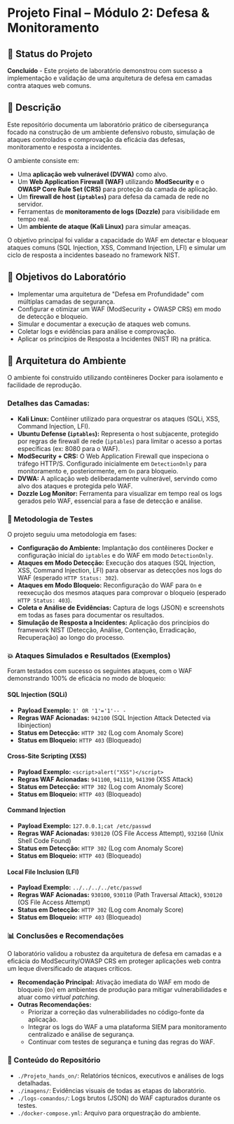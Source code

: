 # Projeto Final – Módulo 2: Defesa & Monitoramento

## 🚧 Status do Projeto
**Concluído** - Este projeto de laboratório demonstrou com sucesso a implementação e validação de uma arquitetura de defesa em camadas contra ataques web comuns.

## 📄 Descrição
Este repositório documenta um laboratório prático de cibersegurança focado na construção de um ambiente defensivo robusto, simulação de ataques controlados e comprovação da eficácia das defesas, monitoramento e resposta a incidentes.

O ambiente consiste em:
* Uma **aplicação web vulnerável (DVWA)** como alvo.
* Um **Web Application Firewall (WAF)** utilizando **ModSecurity** e o **OWASP Core Rule Set (CRS)** para proteção da camada de aplicação.
* Um **firewall de host (`iptables`)** para defesa da camada de rede no servidor.
* Ferramentas de **monitoramento de logs (Dozzle)** para visibilidade em tempo real.
* Um **ambiente de ataque (Kali Linux)** para simular ameaças.

O objetivo principal foi validar a capacidade do WAF em detectar e bloquear ataques comuns (SQL Injection, XSS, Command Injection, LFI) e simular um ciclo de resposta a incidentes baseado no framework NIST.

## 🎯 Objetivos do Laboratório
* Implementar uma arquitetura de "Defesa em Profundidade" com múltiplas camadas de segurança.
* Configurar e otimizar um WAF (ModSecurity + OWASP CRS) em modo de detecção e bloqueio.
* Simular e documentar a execução de ataques web comuns.
* Coletar logs e evidências para análise e comprovação.
* Aplicar os princípios de Resposta a Incidentes (NIST IR) na prática.

## 🚀 Arquitetura do Ambiente
O ambiente foi construído utilizando contêineres Docker para isolamento e facilidade de reprodução.

### Detalhes das Camadas:
* **Kali Linux:** Contêiner utilizado para orquestrar os ataques (SQLi, XSS, Command Injection, LFI).
* **Ubuntu Defense (`iptables`):** Representa o host subjacente, protegido por regras de firewall de rede (`iptables`) para limitar o acesso a portas específicas (ex: 8080 para o WAF).
* **ModSecurity + CRS:** O Web Application Firewall que inspeciona o tráfego HTTP/S. Configurado inicialmente em `DetectionOnly` para monitoramento e, posteriormente, em `On` para bloqueio.
* **DVWA:** A aplicação web deliberadamente vulnerável, servindo como alvo dos ataques e protegida pelo WAF.
* **Dozzle Log Monitor:** Ferramenta para visualizar em tempo real os logs gerados pelo WAF, essencial para a fase de detecção e análise.

### 🧪 Metodologia de Testes
O projeto seguiu uma metodologia em fases:

* **Configuração do Ambiente:** Implantação dos contêineres Docker e configuração inicial do `iptables` e do WAF em modo `DetectionOnly`.
* **Ataques em Modo Detecção:** Execução dos ataques (SQL Injection, XSS, Command Injection, LFI) para observar as detecções nos logs do WAF (esperado `HTTP Status: 302`).
* **Ataques em Modo Bloqueio:** Reconfiguração do WAF para `On` e reexecução dos mesmos ataques para comprovar o bloqueio (esperado `HTTP Status: 403`).
* **Coleta e Análise de Evidências:** Captura de logs (JSON) e screenshots em todas as fases para documentar os resultados.
* **Simulação de Resposta a Incidentes:** Aplicação dos princípios do framework NIST (Detecção, Análise, Contenção, Erradicação, Recuperação) ao longo do processo.

### 💥 Ataques Simulados e Resultados (Exemplos)
Foram testados com sucesso os seguintes ataques, com o WAF demonstrando 100% de eficácia no modo de bloqueio:

#### SQL Injection (SQLi)
* **Payload Exemplo:** `1' OR '1'='1'-- -`
* **Regras WAF Acionadas:** `942100` (SQL Injection Attack Detected via libinjection)
* **Status em Detecção:** `HTTP 302` (Log com Anomaly Score)
* **Status em Bloqueio:** `HTTP 403` (Bloqueado)

#### Cross-Site Scripting (XSS)
* **Payload Exemplo:** `<script>alert("XSS")</script>`
* **Regras WAF Acionadas:** `941100`, `941110`, `941390` (XSS Attack)
* **Status em Detecção:** `HTTP 302` (Log com Anomaly Score)
* **Status em Bloqueio:** `HTTP 403` (Bloqueado)

#### Command Injection
* **Payload Exemplo:** `127.0.0.1;cat /etc/passwd`
* **Regras WAF Acionadas:** `930120` (OS File Access Attempt), `932160` (Unix Shell Code Found)
* **Status em Detecção:** `HTTP 302` (Log com Anomaly Score)
* **Status em Bloqueio:** `HTTP 403` (Bloqueado)

#### Local File Inclusion (LFI)
* **Payload Exemplo:** `../../../../etc/passwd`
* **Regras WAF Acionadas:** `930100`, `930110` (Path Traversal Attack), `930120` (OS File Access Attempt)
* **Status em Detecção:** `HTTP 302` (Log com Anomaly Score)
* **Status em Bloqueio:** `HTTP 403` (Bloqueado)

### 📊 Conclusões e Recomendações
O laboratório validou a robustez da arquitetura de defesa em camadas e a eficácia do ModSecurity/OWASP CRS em proteger aplicações web contra um leque diversificado de ataques críticos.

* **Recomendação Principal:** Ativação imediata do WAF em modo de bloqueio (`On`) em ambientes de produção para mitigar vulnerabilidades e atuar como *virtual patching*.
* **Outras Recomendações:**
    * Priorizar a correção das vulnerabilidades no código-fonte da aplicação.
    * Integrar os logs do WAF a uma plataforma SIEM para monitoramento centralizado e análise de segurança.
    * Continuar com testes de segurança e tuning das regras do WAF.

### 📂 Conteúdo do Repositório
* `./Projeto_hands_on/`: Relatórios técnicos, executivos e análises de logs detalhadas.
* `./imagens/`: Evidências visuais de todas as etapas do laboratório.
* `./logs-comandos/`: Logs brutos (JSON) do WAF capturados durante os testes.
* `./docker-compose.yml`: Arquivo para orquestração do ambiente.

